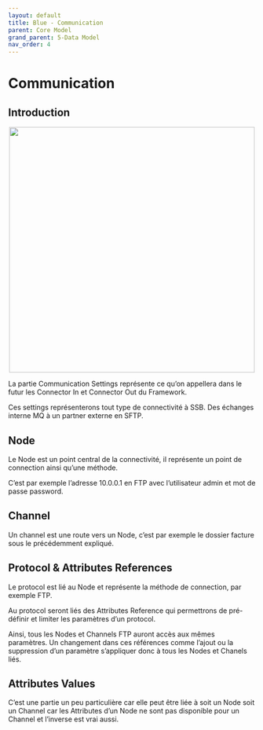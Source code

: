 ```yaml
---
layout: default
title: Blue - Communication
parent: Core Model
grand_parent: 5-Data Model
nav_order: 4
---
```


# Communication #

## Introduction
<p align="center"><img src="../../assets/img/data-model/Communication.png" width="500"></p>

La partie Communication Settings représente ce qu’on appellera dans le futur les Connector In et Connector Out du Framework.

Ces settings représenterons tout type de connectivité à SSB. Des échanges interne MQ à un partner externe en SFTP.

## Node
Le Node est un point central de la connectivité, il représente un point de connection ainsi qu’une méthode.

C’est par exemple l’adresse 10.0.0.1 en FTP avec l’utilisateur admin et mot de passe password.

## Channel
Un channel est une route vers un Node, c’est par exemple le dossier facture sous le précédemment expliqué.

## Protocol & Attributes References
Le protocol est lié au Node et représente la méthode de connection, par exemple FTP.

Au protocol seront liés des Attributes Reference qui permettrons de pré-définir et limiter les paramètres d’un protocol.

Ainsi, tous les Nodes et Channels FTP auront accès aux mêmes paramètres. Un changement dans ces références comme l’ajout ou la suppression d’un paramètre s’appliquer donc à tous les Nodes et Chanels liés.

## Attributes Values
C’est une partie un peu particulière car elle peut être liée à soit un Node soit un Channel car les Attributes d’un Node ne sont pas disponible pour un Channel et l’inverse est vrai aussi.

